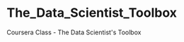 The_Data_Scientist_Toolbox
==========================

Coursera Class - The Data Scientist's Toolbox

